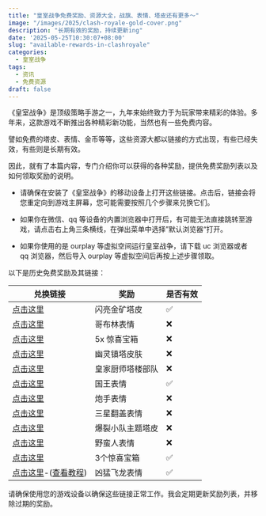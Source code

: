 ```yaml
---
title: "皇室战争免费奖励、资源大全，战旗、表情、塔皮还有更多～"
image: "/images/2025/clash-royale-gold-cover.png"
description: "长期有效的奖励，持续更新ing"
date: '2025-05-25T10:30:07+08:00'
slug: "available-rewards-in-clashroyale"
categories:
  - 皇室战争
tags:
  - 资讯
  - 免费资源
draft: false
---
```



《皇室战争》是顶级策略手游之一，九年来始终致力于为玩家带来精彩的体验。多年来，这款游戏不断推出各种精彩新功能，当然也有一些免费内容。

譬如免费的塔皮、表情、金币等等，这些资源大都以链接的方式出现，有些已经失效，有些则是长期有效。

因此，就有了本篇内容，专门介绍你可以获得的各种奖励，提供免费奖励列表以及如何领取奖励的说明。

- 请确保在安装了《皇室战争》的移动设备上打开这些链接。点击后，链接会将您重定向到游戏主屏幕，您可能需要按照几个步骤来兑换它们。

- 如果你在微信、qq 等设备的内置浏览器中打开后，有可能无法直接跳转至游戏，请点击右上角三条横线，在弹出菜单中选择”默认浏览器“打开。

- 如果你使用的是 ourplay 等虚拟空间运行皇室战争，请下载 uc 浏览器或者 qq 浏览器，然后导入 ourplay 等虚拟空间后再按上述步骤领取。

以下是历史免费奖励及其链接：

| 兑换链接 | 奖励 |是否有效|
|-------------|------|--|
| [点击这里](https://link.clashroyale.com/en/?action=voucher&code=11cf37d8-4475-4dce-b716-515fbdbb35f6) | 闪亮金矿塔皮 | ✅ |
| [点击这里](https://link.clashroyale.com/en/?action=voucher&code=c8d15644-39b5-4dff-82dd-bb23b45567ba) | 哥布林表情 | ❌ |
| [点击这里](https://link.clashroyale.com/en/?action=voucher&code=4671226f-bca2-4d6c-a475-8a62cdfeab3e) | 5x 惊喜宝箱| ❌ |
| [点击这里](https://link.clashroyale.com/en/?action=voucher&code=32c6f0ec-4dcc-4224-8fb9-e49d72ac7857) | 幽灵镇塔皮肤 | ❌ |
| [点击这里](https://link.clashroyale.com/en/?action=voucher&code=b3d3a053-5eac-4895-bc5a-797f4a70087c) | 皇家厨师塔楼部队 | ❌ |
| [点击这里](https://link.clashroyale.com/en/?action=voucher&code=3d75c3a5-027a-4f2a-b884-a25ef9f35854) | 国王表情 | ✅ |
| [点击这里](https://link.clashroyale.com/en/?action=voucher&code=beea6ca5-8330-4033-93d0-6fc1f3b69639) | 炮手表情 | ❌ |
| [点击这里](https://link.clashroyale.com/es/?action=voucher&code=90079cde-db42-48be-a1b4-10623aafc302) | 三星翻盖表情 | ❌ |
| [点击这里](https://link.clashroyale.com/en/?action=voucher&code=db13f72b-93ce-4005-93ec-2e3832662125) | 爆裂小队主题塔皮 | ❌ |
| [点击这里](https://link.clashroyale.com/en/?action=voucher&code=d8cd459a-2ae0-4883-9a27-7ac4a38517c8) | 野蛮人表情 | ❌ |
| [点击这里](https://link.clashroyale.com/cn/?action=voucher&code=dd2d4beb-6948-43ae-a59e-7e3c5cbf5ba5) | 3个惊喜宝箱 | ✅ |
| [点击这里](https://store.supercell.com/zh-cn/clashroyale)-([查看教程](https://www.bilibili.com/video/BV1wy7pzYEQt)) | 凶猛飞龙表情 | ✅ |




请确保使用您的游戏设备以确保这些链接正常工作。我会定期更新奖励列表，并移除过期的奖励。

